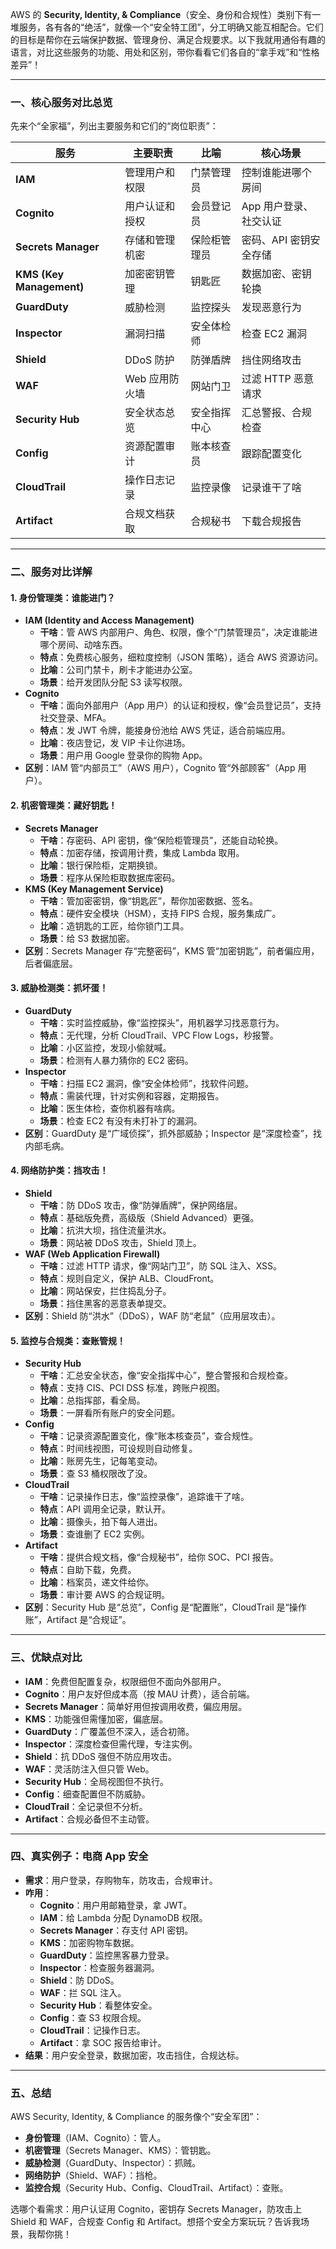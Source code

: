 AWS 的 **Security, Identity, & Compliance**（安全、身份和合规性）类别下有一堆服务，各有各的“绝活”，就像一个“安全特工团”，分工明确又能互相配合。它们的目标是帮你在云端保护数据、管理身份、满足合规要求。以下我就用通俗有趣的语言，对比这些服务的功能、用处和区别，带你看看它们各自的“拿手戏”和“性格差异”！

---

### 一、核心服务对比总览
先来个“全家福”，列出主要服务和它们的“岗位职责”：

| **服务**                  | **主要职责**                       | **比喻**                  | **核心场景**                  |
|---------------------------|------------------------------------|---------------------------|-------------------------------|
| **IAM**                  | 管理用户和权限                    | 门禁管理员                | 控制谁能进哪个房间            |
| **Cognito**              | 用户认证和授权                    | 会员登记员                | App 用户登录、社交认证        |
| **Secrets Manager**      | 存储和管理机密                    | 保险柜管理员              | 密码、API 密钥安全存储        |
| **KMS (Key Management)** | 加密密钥管理                      | 钥匙匠                    | 数据加密、密钥轮换            |
| **GuardDuty**            | 威胁检测                          | 监控探头                  | 发现恶意行为                  |
| **Inspector**            | 漏洞扫描                          | 安全体检师                | 检查 EC2 漏洞                 |
| **Shield**               | DDoS 防护                         | 防弹盾牌                  | 挡住网络攻击                  |
| **WAF**                  | Web 应用防火墙                    | 网站门卫                  | 过滤 HTTP 恶意请求            |
| **Security Hub**         | 安全状态总览                      | 安全指挥中心              | 汇总警报、合规检查            |
| **Config**               | 资源配置审计                      | 账本核查员                | 跟踪配置变化                  |
| **CloudTrail**           | 操作日志记录                      | 监控录像                  | 记录谁干了啥                  |
| **Artifact**             | 合规文档获取                      | 合规秘书                  | 下载合规报告                  |

---

### 二、服务对比详解
#### 1. **身份管理类：谁能进门？**
- **IAM (Identity and Access Management)**  
  - **干啥**：管 AWS 内部用户、角色、权限，像个“门禁管理员”，决定谁能进哪个房间、动啥东西。
  - **特点**：免费核心服务，细粒度控制（JSON 策略），适合 AWS 资源访问。
  - **比喻**：公司门禁卡，刷卡才能进办公室。
  - **场景**：给开发团队分配 S3 读写权限。
- **Cognito**  
  - **干啥**：面向外部用户（App 用户）的认证和授权，像“会员登记员”，支持社交登录、MFA。
  - **特点**：发 JWT 令牌，能接身份池给 AWS 凭证，适合前端应用。
  - **比喻**：夜店登记，发 VIP 卡让你进场。
  - **场景**：用户用 Google 登录你的购物 App。
- **区别**：IAM 管“内部员工”（AWS 用户），Cognito 管“外部顾客”（App 用户）。

#### 2. **机密管理类：藏好钥匙！**
- **Secrets Manager**  
  - **干啥**：存密码、API 密钥，像“保险柜管理员”，还能自动轮换。
  - **特点**：加密存储，按调用计费，集成 Lambda 取用。
  - **比喻**：银行保险柜，定期换锁。
  - **场景**：程序从保险柜取数据库密码。
- **KMS (Key Management Service)**  
  - **干啥**：管加密密钥，像“钥匙匠”，帮你加密数据、签名。
  - **特点**：硬件安全模块（HSM），支持 FIPS 合规，服务集成广。
  - **比喻**：造钥匙的工匠，给你锁门工具。
  - **场景**：给 S3 数据加密。
- **区别**：Secrets Manager 存“完整密码”，KMS 管“加密钥匙”，前者偏应用，后者偏底层。

#### 3. **威胁检测类：抓坏蛋！**
- **GuardDuty**  
  - **干啥**：实时监控威胁，像“监控探头”，用机器学习找恶意行为。
  - **特点**：无代理，分析 CloudTrail、VPC Flow Logs，秒报警。
  - **比喻**：小区监控，发现小偷就喊。
  - **场景**：检测有人暴力猜你的 EC2 密码。
- **Inspector**  
  - **干啥**：扫描 EC2 漏洞，像“安全体检师”，找软件问题。
  - **特点**：需装代理，针对实例和容器，定期报告。
  - **比喻**：医生体检，查你机器有啥病。
  - **场景**：检查 EC2 有没有未打补丁的漏洞。
- **区别**：GuardDuty 是“广域侦探”，抓外部威胁；Inspector 是“深度检查”，找内部毛病。

#### 4. **网络防护类：挡攻击！**
- **Shield**  
  - **干啥**：防 DDoS 攻击，像“防弹盾牌”，保护网络层。
  - **特点**：基础版免费，高级版（Shield Advanced）更强。
  - **比喻**：抗洪大坝，挡住流量洪水。
  - **场景**：网站被 DDoS 攻击，Shield 顶上。
- **WAF (Web Application Firewall)**  
  - **干啥**：过滤 HTTP 请求，像“网站门卫”，防 SQL 注入、XSS。
  - **特点**：规则自定义，保护 ALB、CloudFront。
  - **比喻**：网站保安，拦住捣乱分子。
  - **场景**：挡住黑客的恶意表单提交。
- **区别**：Shield 防“洪水”（DDoS），WAF 防“老鼠”（应用层攻击）。

#### 5. **监控与合规类：查账管规！**
- **Security Hub**  
  - **干啥**：汇总安全状态，像“安全指挥中心”，整合警报和合规检查。
  - **特点**：支持 CIS、PCI DSS 标准，跨账户视图。
  - **比喻**：总指挥部，看全局。
  - **场景**：一屏看所有账户的安全问题。
- **Config**  
  - **干啥**：记录资源配置变化，像“账本核查员”，查合规性。
  - **特点**：时间线视图，可设规则自动修复。
  - **比喻**：账房先生，记每笔变动。
  - **场景**：查 S3 桶权限改了没。
- **CloudTrail**  
  - **干啥**：记录操作日志，像“监控录像”，追踪谁干了啥。
  - **特点**：API 调用全记录，默认开。
  - **比喻**：摄像头，拍下每人进出。
  - **场景**：查谁删了 EC2 实例。
- **Artifact**  
  - **干啥**：提供合规文档，像“合规秘书”，给你 SOC、PCI 报告。
  - **特点**：自助下载，免费。
  - **比喻**：档案员，递文件给你。
  - **场景**：审计要 AWS 的合规证明。
- **区别**：Security Hub 是“总览”，Config 是“配置账”，CloudTrail 是“操作账”，Artifact 是“合规证”。

---

### 三、优缺点对比
- **IAM**：免费但配置复杂，权限细但不面向外部用户。
- **Cognito**：用户友好但成本高（按 MAU 计费），适合前端。
- **Secrets Manager**：简单好用但按调用收费，偏应用层。
- **KMS**：功能强但需懂加密，偏底层。
- **GuardDuty**：广覆盖但不深入，适合初筛。
- **Inspector**：深度检查但需代理，专注实例。
- **Shield**：抗 DDoS 强但不防应用攻击。
- **WAF**：灵活防注入但只管 Web。
- **Security Hub**：全局视图但不执行。
- **Config**：细查配置但不防威胁。
- **CloudTrail**：全记录但不分析。
- **Artifact**：合规必备但不主动管。

---

### 四、真实例子：电商 App 安全
- **需求**：用户登录，存购物车，防攻击，合规审计。
- **咋用**：
  - **Cognito**：用户用邮箱登录，拿 JWT。
  - **IAM**：给 Lambda 分配 DynamoDB 权限。
  - **Secrets Manager**：存支付 API 密钥。
  - **KMS**：加密购物车数据。
  - **GuardDuty**：监控黑客暴力登录。
  - **Inspector**：检查服务器漏洞。
  - **Shield**：防 DDoS。
  - **WAF**：拦 SQL 注入。
  - **Security Hub**：看整体安全。
  - **Config**：查 S3 权限合规。
  - **CloudTrail**：记操作日志。
  - **Artifact**：拿 SOC 报告给审计。
- **结果**：用户安全登录，数据加密，攻击挡住，合规达标。

---

### 五、总结
AWS Security, Identity, & Compliance 的服务像个“安全军团”：
- **身份管理**（IAM、Cognito）：管人。
- **机密管理**（Secrets Manager、KMS）：管钥匙。
- **威胁检测**（GuardDuty、Inspector）：抓贼。
- **网络防护**（Shield、WAF）：挡枪。
- **监控合规**（Security Hub、Config、CloudTrail、Artifact）：查账。

选哪个看需求：用户认证用 Cognito，密钥存 Secrets Manager，防攻击上 Shield 和 WAF，合规查 Config 和 Artifact。想搭个安全方案玩玩？告诉我场景，我帮你挑！